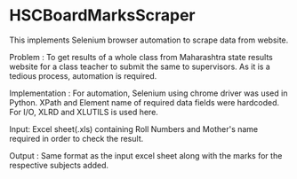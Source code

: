 # HSCBoardMarksScraper

This implements Selenium browser automation to scrape data from website.

Problem : To get results of a whole class from Maharashtra state results website for a class teacher to submit the same to supervisors. As it is a tedious process, automation is required.

Implementation : For automation, Selenium using chrome driver was used in Python. XPath and Element name of required data fields were hardcoded. For I/O, XLRD and XLUTILS is used here.

Input: Excel sheet(.xls) containing Roll Numbers and Mother's name required in order to check the result.

Output : Same format as the input excel sheet along with the marks for the respective subjects added.

